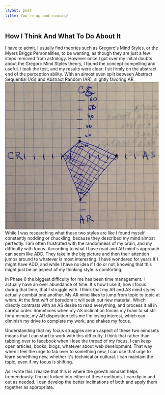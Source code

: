 ```yaml
---
layout: post
title: You're up and running!
---
```

## How I Think And What To Do About It
I have to admit, I usually find theories such as Gregorc's Mind Styles, or the Myers Briggs Personalities, to be wanting, as though they are just a few steps removed from astrology. However once I got over my initial doubts about the Gregorc Mind Styles theory, I found the concept compelling and useful. I took the test, and my results were clear: I sit firmly on the abstract end of the perception ability. With an almost even split between Abstract Sequential (AS) and Abstract Random (AR), slightly favoring AR.
![Thinking Graph](../imgs/thinking-graph.jpg)
While I was researching what these two styles are like I found myself constantly nodding or chuckling, because they described my mind almost perfectly. I am often frustrated with the randomness of my brain, and my difficulty with focus. According to what I have read and AR mind's approach can seem like ADD. They take in the big picture and then their attention jumps around to whatever is most interesting. I have wondered for years if I might have ADD, and while I have no idea if I do or not, knowing that this might just be an aspect of my thinking style is comforting.

In Phase 0 the biggest difficulty for me has been time management. I actually have an over abundance of time. It's how I use it, how I focus during that time, that I struggle with. I think that my AR and AS mind styles actually combat one another. My AR mind likes to jump from topic to topic at whim. At the first wiff of boredom it will seek out new material. Which directly contrasts with an AS desire to read everything, and process it all in careful order. Sometimes when my AS inclination forces my brain to sit still for a minute, my AR disposition tells me I'm losing interest, which can diminish my drive to complete my work, and shakes my focus.

Understanding that my focus struggles are an aspect of these two mindsets means that I can start to work with this difficulty. I think that rather than tabbing over to facebook when I lose the thread of my focus, I can keep open articles, books, blogs, whatever about web development. That way when I feel the urge to tab over to something new, I can use that urge to learn something new, whether it's technical or cultural. I can maintain the topic, even if my focus is shifting.

As I write this I realize that this is where the growth mindset helps tremendously. I’m not locked into either of these methods. I can dip in and out as needed. I can develop the better inclinations of both and apply them together as appropriate.